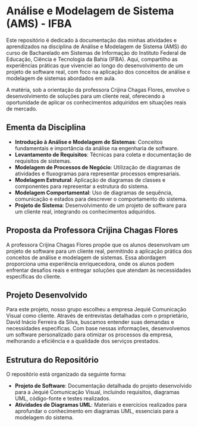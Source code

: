 # Análise e Modelagem de Sistema (AMS) - IFBA

Este repositório é dedicado à documentação das minhas atividades e aprendizados na disciplina de Análise e Modelagem de Sistema (AMS) do curso de Bacharelado em Sistemas de Informação do Instituto Federal de Educação, Ciência e Tecnologia da Bahia (IFBA). Aqui, compartilho as experiências práticas que vivenciei ao longo do desenvolvimento de um projeto de software real, com foco na aplicação dos conceitos de análise e modelagem de sistemas abordados em aula.

A matéria, sob a orientação da professora Crijina Chagas Flores, envolve o desenvolvimento de soluções para um cliente real, oferecendo a oportunidade de aplicar os conhecimentos adquiridos em situações reais de mercado.


## Ementa da Disciplina

- **Introdução à Análise e Modelagem de Sistemas**: Conceitos fundamentais e importância da análise na engenharia de software.
- **Levantamento de Requisitos**: Técnicas para coleta e documentação de requisitos de sistemas.
- **Modelagem de Processos de Negócio**: Utilização de diagramas de atividades e fluxogramas para representar processos empresariais.
- **Modelagem Estrutural**: Aplicação de diagramas de classes e componentes para representar a estrutura do sistema.
- **Modelagem Comportamental**: Uso de diagramas de sequência, comunicação e estados para descrever o comportamento do sistema.
- **Projeto de Sistema**: Desenvolvimento de um projeto de software para um cliente real, integrando os conhecimentos adquiridos.

## Proposta da Professora Crijina Chagas Flores

A professora Crijina Chagas Flores propõe que os alunos desenvolvam um projeto de software para um cliente real, permitindo a aplicação prática dos conceitos de análise e modelagem de sistemas. Essa abordagem proporciona uma experiência enriquecedora, onde os alunos podem enfrentar desafios reais e entregar soluções que atendam às necessidades específicas do cliente.

## Projeto Desenvolvido

Para este projeto, nosso grupo escolheu a empresa Jequié Comunicação Visual como cliente. Através de entrevistas detalhadas com o proprietário, David Inácio Ferreira da Silva, buscamos entender suas demandas e necessidades específicas. Com base nessas informações, desenvolvemos um software personalizado para otimizar os processos da empresa, melhorando a eficiência e a qualidade dos serviços prestados.

## Estrutura do Repositório

O repositório está organizado da seguinte forma:

- **Projeto de Software**: Documentação detalhada do projeto desenvolvido para a Jequié Comunicação Visual, incluindo requisitos, diagramas UML, código-fonte e testes realizados.
- **Atividades de Diagramas UML**: Materiais e exercícios realizados para aprofundar o conhecimento em diagramas UML, essenciais para a modelagem do sistema.
